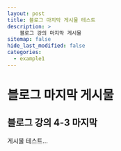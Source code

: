 ```yaml
---
layout: post
title: 블로그 마지막 게시물 테스트
description: >
    블로그 강의 마지막 게시물 
sitemap: false
hide_last_modified: false
categories:
  - example1
---
```


# 블로그 마지막 게시물 

## 블로그 강의 4-3 마지막 

게시물 테스트...